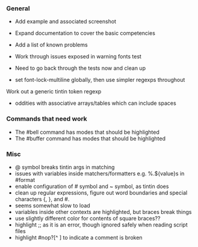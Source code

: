### General
 * Add example and associated screenshot
 * Expand documentation to cover the basic competencies
 * Add a list of known problems
 * Work through issues exposed in warning fonts test
 * Need to go back through the tests now and clean up

 * set font-lock-multiline globally, then use simpler regexps throughout

Work out a generic tintin token regexp
 * oddities with associative arrays/tables which can include spaces

### Commands that need work
 * The #bell command has modes that should be highlighted
 * The #buffer command has modes that should be highlighted

### Misc
 * @ symbol breaks tintin args in matching
 * issues with variables inside matchers/formatters e.g. %.${value}s in #format
 * enable configuration of # symbol and ~ symbol, as tintin does
 * clean up regular expressions, figure out word boundaries and special characters {, }, and #.
 * seems somewhat slow to load
 * variables inside other contexts are highlighted, but braces break things
 * use slightly different color for contents of square braces??
 * highlight ;; as it is an error, though ignored safely when reading script files
 * highlight #nop?[^ ] to indicate a comment is broken
